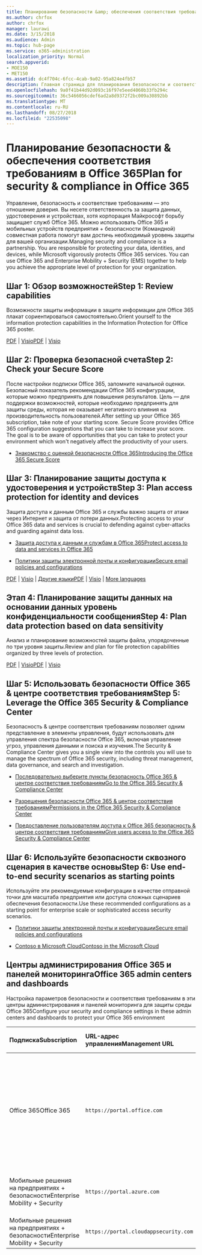 ```yaml
---
title: Планирование безопасности &amp; обеспечения соответствия требованиям в Office 365
ms.author: chrfox
author: chrfox
manager: laurawi
ms.date: 3/15/2018
ms.audience: Admin
ms.topic: hub-page
ms.service: o365-administration
localization_priority: Normal
search.appverid:
- MOE150
- MET150
ms.assetid: dc4f704c-6fcc-4cab-9a02-95a824e4fb57
description: Главная страница для планирования безопасности и соответствия требованиям
ms.openlocfilehash: 9a0f41b44d92d093c16f97e5eed4060b33fb294c
ms.sourcegitcommit: 36c5466056cdef6ad2a8d9372f2bc009a30892bb
ms.translationtype: MT
ms.contentlocale: ru-RU
ms.lasthandoff: 08/27/2018
ms.locfileid: "22535098"
---
```

# <a name="plan-for-security-amp-compliance-in-office-365"></a><span data-ttu-id="4a52b-103">Планирование безопасности &amp; обеспечения соответствия требованиям в Office 365</span><span class="sxs-lookup"><span data-stu-id="4a52b-103">Plan for security &amp; compliance in Office 365</span></span>

<span data-ttu-id="4a52b-p101">Управление, безопасность и соответствие требованиям — это отношение доверия. Вы несете ответственность за защита данных, удостоверения и устройствах, хотя корпорация Майкрософт борьбу защищает служб Office 365. Можно использовать Office 365 и мобильных устройств предприятия + безопасности (Командной) совместная работа помогут вам достичь необходимый уровень защиты для вашей организации.</span><span class="sxs-lookup"><span data-stu-id="4a52b-p101">Managing security and compliance is a partnership. You are responsible for protecting your data, identities, and devices, while Microsoft vigorously protects Office 365 services. You can use Office 365 and Enterprise Mobility + Security (EMS) together to help you achieve the appropriate level of protection for your organization.</span></span>
  
## <a name="step-1-review-capabilities"></a><span data-ttu-id="4a52b-107">Шаг 1: Обзор возможностей</span><span class="sxs-lookup"><span data-stu-id="4a52b-107">Step 1: Review capabilities</span></span>

<span data-ttu-id="4a52b-108">Возможности защиты информации в защите информации для Office 365 плакат сориентироваться самостоятельно.</span><span class="sxs-lookup"><span data-stu-id="4a52b-108">Orient yourself to the information protection capabilities in the Information Protection for Office 365 poster.</span></span> 
  
<span data-ttu-id="4a52b-109">[PDF](https://download.microsoft.com/download/2/3/D/23D91386-8349-4F7A-9470-FD5AED861F16/MSFT_cloud_architecture_informationprotection.pdf) | [Visio](https://download.microsoft.com/download/2/3/D/23D91386-8349-4F7A-9470-FD5AED861F16/MSFT_cloud_architecture_informationprotection.vsd)</span><span class="sxs-lookup"><span data-stu-id="4a52b-109">[PDF](https://download.microsoft.com/download/2/3/D/23D91386-8349-4F7A-9470-FD5AED861F16/MSFT_cloud_architecture_informationprotection.pdf) | [Visio](https://download.microsoft.com/download/2/3/D/23D91386-8349-4F7A-9470-FD5AED861F16/MSFT_cloud_architecture_informationprotection.vsd)</span></span>
  
## <a name="step-2-check-your-secure-score"></a><span data-ttu-id="4a52b-110">Шаг 2: Проверка безопасной счета</span><span class="sxs-lookup"><span data-stu-id="4a52b-110">Step 2: Check your Secure Score</span></span>

<span data-ttu-id="4a52b-p102">После настройки подписки Office 365, запомните начальной оценки. Безопасный показатель рекомендации Office 365 конфигурации, которые можно предпринять для повышения результатов. Цель — для поддержки возможностей, которые необходимо предпринять для защиты среды, которая не оказывает негативного влияния на производительность пользователей.</span><span class="sxs-lookup"><span data-stu-id="4a52b-p102">After setting up your Office 365 subscription, take note of your starting score. Secure Score provides Office 365 configuration suggestions that you can take to increase your score. The goal is to be aware of opportunities that you can take to protect your environment which won't negatively affect the productivity of your users.</span></span>
  
- [<span data-ttu-id="4a52b-114">Знакомство с оценкой безопасности Office 365</span><span class="sxs-lookup"><span data-stu-id="4a52b-114">Introducing the Office 365 Secure Score</span></span>](office-365-secure-score.md)
    
## <a name="step-3-plan-access-protection-for-identity-and-devices"></a><span data-ttu-id="4a52b-115">Шаг 3: Планирование защиты доступа к удостоверения и устройств</span><span class="sxs-lookup"><span data-stu-id="4a52b-115">Step 3: Plan access protection for identity and devices</span></span>

<span data-ttu-id="4a52b-116">Защита доступа к данным Office 365 и службы важно защита от атаки через Интернет и защита от потери данных.</span><span class="sxs-lookup"><span data-stu-id="4a52b-116">Protecting access to your Office 365 data and services is crucial to defending against cyber-attacks and guarding against data loss.</span></span>
  
- [<span data-ttu-id="4a52b-117">Защита доступа к данным и службам в Office 365</span><span class="sxs-lookup"><span data-stu-id="4a52b-117">Protect access to data and services in Office 365</span></span>](protect-access-to-data-and-services.md)
    
- [<span data-ttu-id="4a52b-118">Политики защиты электронной почты и конфигурации</span><span class="sxs-lookup"><span data-stu-id="4a52b-118">Secure email policies and configurations</span></span>](https://docs.microsoft.com/microsoft-365/enterprise/secure-email-recommended-policies)
    
<span data-ttu-id="4a52b-119">[PDF](https://go.microsoft.com/fwlink/p/?linkid=841656) | [Visio](https://go.microsoft.com/fwlink/p/?linkid=841657) | [Другие языки](https://www.microsoft.com/download/details.aspx?id=55032)</span><span class="sxs-lookup"><span data-stu-id="4a52b-119">[PDF](https://go.microsoft.com/fwlink/p/?linkid=841656) | [Visio](https://go.microsoft.com/fwlink/p/?linkid=841657) | [More languages](https://www.microsoft.com/download/details.aspx?id=55032)</span></span>
  
## <a name="step-4-plan-data-protection-based-on-data-sensitivity"></a><span data-ttu-id="4a52b-120">Этап 4: Планирование защиты данных на основании данных уровень конфиденциальности сообщения</span><span class="sxs-lookup"><span data-stu-id="4a52b-120">Step 4: Plan data protection based on data sensitivity</span></span>

<span data-ttu-id="4a52b-121">Анализ и планирование возможностей защиты файла, упорядоченные по три уровня защиты.</span><span class="sxs-lookup"><span data-stu-id="4a52b-121">Review and plan for file protection capabilities organized by three levels of protection.</span></span>
  
<span data-ttu-id="4a52b-122">[PDF](http://download.microsoft.com/download/7/8/9/789645A5-BD10-4541-BC33-F8D1EFF5E911/MSFT_cloud_architecture_O365%20file%20protection.pdf) | [Visio](http://download.microsoft.com/download/7/8/9/789645A5-BD10-4541-BC33-F8D1EFF5E911/MSFT_cloud_architecture_O365%20file%20protection.vsdx)</span><span class="sxs-lookup"><span data-stu-id="4a52b-122">[PDF](http://download.microsoft.com/download/7/8/9/789645A5-BD10-4541-BC33-F8D1EFF5E911/MSFT_cloud_architecture_O365%20file%20protection.pdf) | [Visio](http://download.microsoft.com/download/7/8/9/789645A5-BD10-4541-BC33-F8D1EFF5E911/MSFT_cloud_architecture_O365%20file%20protection.vsdx)</span></span>
  
## <a name="step-5-leverage-the-office-365-security-amp-compliance-center"></a><span data-ttu-id="4a52b-123">Шаг 5: Использовать безопасности Office 365 &amp; центре соответствия требованиям</span><span class="sxs-lookup"><span data-stu-id="4a52b-123">Step 5: Leverage the Office 365 Security &amp; Compliance Center</span></span>

<span data-ttu-id="4a52b-124">Безопасность &amp; центре соответствия требованиям позволяет одним представление в элементы управления, будут использовать для управления спектра безопасности Office 365, включая управление угроз, управления данными и поиска и изучения.</span><span class="sxs-lookup"><span data-stu-id="4a52b-124">The Security &amp; Compliance Center gives you a single view into the controls you will use to manage the spectrum of Office 365 security, including threat management, data governance, and search and investigation.</span></span> 
  
- [<span data-ttu-id="4a52b-125">Последовательно выберите пункты безопасность Office 365 &amp; центре соответствия требованиям</span><span class="sxs-lookup"><span data-stu-id="4a52b-125">Go to the Office 365 Security &amp; Compliance Center</span></span>](go-to-the-securitycompliance-center.md)
    
- [<span data-ttu-id="4a52b-126">Разрешения безопасности Office 365 &amp; центре соответствия требованиям</span><span class="sxs-lookup"><span data-stu-id="4a52b-126">Permissions in the Office 365 Security &amp; Compliance Center</span></span>](permissions-in-the-security-and-compliance-center.md)
    
- [<span data-ttu-id="4a52b-127">Предоставление пользователям доступа к Office 365 безопасность &amp; центре соответствия требованиям</span><span class="sxs-lookup"><span data-stu-id="4a52b-127">Give users access to the Office 365 Security &amp; Compliance Center</span></span>](grant-access-to-the-security-and-compliance-center.md)
    
## <a name="step-6-use-end-to-end-security-scenarios-as-starting-points"></a><span data-ttu-id="4a52b-128">Шаг 6: Используйте безопасности сквозного сценария в качестве основы</span><span class="sxs-lookup"><span data-stu-id="4a52b-128">Step 6: Use end-to-end security scenarios as starting points</span></span>

<span data-ttu-id="4a52b-129">Используйте эти рекомендуемые конфигурации в качестве отправной точки для масштаба предприятия или доступа сложных сценариев обеспечения безопасности.</span><span class="sxs-lookup"><span data-stu-id="4a52b-129">Use these recommended configurations as a starting point for enterprise scale or sophisticated access security scenarios.</span></span>
  
- [<span data-ttu-id="4a52b-130">Политики защиты электронной почты и конфигурации</span><span class="sxs-lookup"><span data-stu-id="4a52b-130">Secure email policies and configurations</span></span>](https://docs.microsoft.com/microsoft-365/enterprise/secure-email-recommended-policies)
    
- [<span data-ttu-id="4a52b-131">Contoso в Microsoft Cloud</span><span class="sxs-lookup"><span data-stu-id="4a52b-131">Contoso in the Microsoft Cloud</span></span>](http://aka.ms/cloudarchcontoso)
    
## <a name="office-365-admin-centers-and-dashboards"></a><span data-ttu-id="4a52b-132">Центры администрирования Office 365 и панелей мониторинга</span><span class="sxs-lookup"><span data-stu-id="4a52b-132">Office 365 admin centers and dashboards</span></span>

<span data-ttu-id="4a52b-133">Настройка параметров безопасности и соответствия требованиям в эти центры администрирования и панелей мониторинга для защиты среды Office 365</span><span class="sxs-lookup"><span data-stu-id="4a52b-133">Configure your security and compliance settings in these admin centers and dashboards to protect your Office 365 environment</span></span>
  
|<span data-ttu-id="4a52b-134">**Подписка**</span><span class="sxs-lookup"><span data-stu-id="4a52b-134">**Subscription**</span></span>|<span data-ttu-id="4a52b-135">**URL-адрес управления**</span><span class="sxs-lookup"><span data-stu-id="4a52b-135">**Management URL**</span></span>|<span data-ttu-id="4a52b-136">**Панели мониторинга и центры администрирования**</span><span class="sxs-lookup"><span data-stu-id="4a52b-136">**Dashboards and admin centers**</span></span>|
|:-----|:-----|:-----|
|<span data-ttu-id="4a52b-137">Office 365</span><span class="sxs-lookup"><span data-stu-id="4a52b-137">Office 365</span></span>  <br/> |`https://portal.office.com`  <br/> | <span data-ttu-id="4a52b-138">Центр администрирования Office 365</span><span class="sxs-lookup"><span data-stu-id="4a52b-138">Office 365 admin center</span></span>  <br/>  <span data-ttu-id="4a52b-139">Безопасность &amp; центре соответствия требованиям</span><span class="sxs-lookup"><span data-stu-id="4a52b-139">Security &amp; Compliance Center</span></span>  <br/>  <span data-ttu-id="4a52b-140">Центр администрирования Exchange</span><span class="sxs-lookup"><span data-stu-id="4a52b-140">Exchange admin center</span></span>  <br/>  <span data-ttu-id="4a52b-141">Центр администрирования SharePoint и OneDrive для бизнеса центра администрирования</span><span class="sxs-lookup"><span data-stu-id="4a52b-141">SharePoint admin center and OneDrive for Business admin center</span></span>  <br/> |
|<span data-ttu-id="4a52b-142">Мобильные решения на предприятиях + безопасности</span><span class="sxs-lookup"><span data-stu-id="4a52b-142">Enterprise Mobility + Security</span></span>  <br/> |`https://portal.azure.com`  <br/> | <span data-ttu-id="4a52b-143">Azure Active Directory</span><span class="sxs-lookup"><span data-stu-id="4a52b-143">Azure Active Directory</span></span>  <br/>  <span data-ttu-id="4a52b-144">Управление приложениями Microsoft Mobile</span><span class="sxs-lookup"><span data-stu-id="4a52b-144">Microsoft Mobile Application Management</span></span>  <br/>  <span data-ttu-id="4a52b-145">Microsoft Intune</span><span class="sxs-lookup"><span data-stu-id="4a52b-145">Microsoft Intune</span></span>  <br/> |
|<span data-ttu-id="4a52b-146">Мобильные решения на предприятиях + безопасности</span><span class="sxs-lookup"><span data-stu-id="4a52b-146">Enterprise Mobility + Security</span></span>  <br/> |`https://portal.cloudappsecurity.com`  <br/> | <span data-ttu-id="4a52b-147">Защита облачных приложений</span><span class="sxs-lookup"><span data-stu-id="4a52b-147">Cloud App Security</span></span>  <br/> |
   

